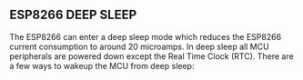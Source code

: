## ESP8266 DEEP SLEEP
The ESP8266 can enter a deep sleep mode which reduces the ESP8266 current consumption to around 20 microamps.
In deep sleep all MCU peripherals are powered down except the Real Time Clock (RTC). 
There are a few ways to wakeup the MCU from deep sleep:
